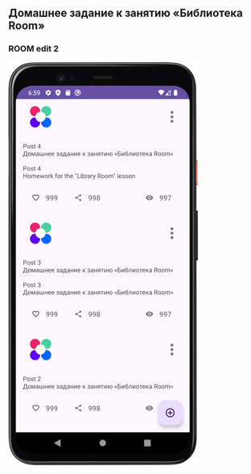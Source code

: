 ## Домашнее задание к занятию «Библиотека Room»


###  ROOM      edit 2

![Screenshot](img/Screenshot_Room_800.png)


